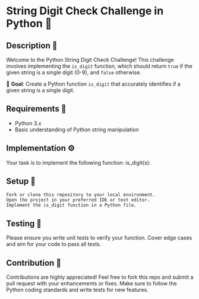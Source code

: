 # String Digit Check Challenge in Python :snake:

## Description :page_facing_up:
Welcome to the Python String Digit Check Challenge! This challenge involves implementing the `is_digit` function, which should return `true` if the given string is a single digit (0-9), and `false` otherwise.

:dart: **Goal**: Create a Python function `is_digit` that accurately identifies if a given string is a single digit.

## Requirements :memo:
- Python 3.x
- Basic understanding of Python string manipulation

## Implementation :gear:
Your task is to implement the following function: is_digit(s):
   
## Setup :wrench:

    Fork or clone this repository to your local environment.
    Open the project in your preferred IDE or text editor.
    Implement the is_digit function in a Python file.

## Testing :test_tube:

Please ensure you write unit tests to verify your function. Cover edge cases and aim for your code to pass all tests.

## Contribution :handshake:

Contributions are highly appreciated! Feel free to fork this repo and submit a pull request with your enhancements or fixes. Make sure to follow the Python coding standards and write tests for new features.
